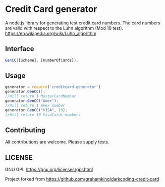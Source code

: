 Credit Card generator
=============

A node.js library for generating test credit card numbers.
The card numbers are valid with respect to the Luhn algorithm (Mod 10 test).
https://en.wikipedia.org/wiki/Luhn_algorithm

Interface
-----
```js
GenCC([Scheme], [numberOfCards]);
```

Usage
-----
```js
generator = require('creditcard-generator')
generator.GenCC();
//Will return 1 MasterCardNumber
generator.GenCC("Amex");
//Will return 1 Amex number
generator.GenCC("VISA", 10);
//Will return 10 VisaCards numbers
```
Contributing
------------
All contributions are welcome. 
Please supply tests.

LICENSE
-------
GNU GPL
https://gnu.org/licenses/gpl.html

Project forked from https://github.com/grahamking/darkcoding-credit-card